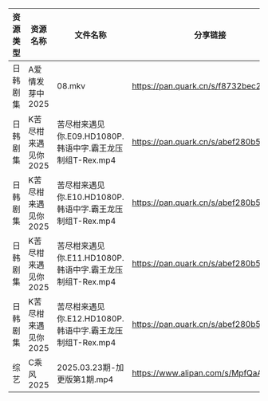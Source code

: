 | 资源类型 | 资源名称         | 文件名称                                     | 分享链接                                 | 更新时间                |
| ---- | ------------ | ---------------------------------------- | ------------------------------------ | ------------------- |
| 日韩剧集 | A爱情发芽中2025   | 08.mkv                                   | https://pan.quark.cn/s/f8732bec2f63  | 2025-03-24 01:20:49 |
| 日韩剧集 | K苦尽柑来遇见你2025 | 苦尽柑来遇见你.E09.HD1080P.韩语中字.霸王龙压制组T-Rex.mp4 | https://pan.quark.cn/s/abef280b5ea6  | 2025-03-24 01:24:06 |
| 日韩剧集 | K苦尽柑来遇见你2025 | 苦尽柑来遇见你.E10.HD1080P.韩语中字.霸王龙压制组T-Rex.mp4 | https://pan.quark.cn/s/abef280b5ea6  | 2025-03-24 01:24:02 |
| 日韩剧集 | K苦尽柑来遇见你2025 | 苦尽柑来遇见你.E11.HD1080P.韩语中字.霸王龙压制组T-Rex.mp4 | https://pan.quark.cn/s/abef280b5ea6  | 2025-03-24 01:23:55 |
| 日韩剧集 | K苦尽柑来遇见你2025 | 苦尽柑来遇见你.E12.HD1080P.韩语中字.霸王龙压制组T-Rex.mp4 | https://pan.quark.cn/s/abef280b5ea6  | 2025-03-24 01:23:58 |
| 综艺   | C乘风2025      | 2025.03.23期-加更版第1期.mp4                   | https://www.alipan.com/s/MpfQaAMy4Ly | 2025-03-24 00:08:06 |
